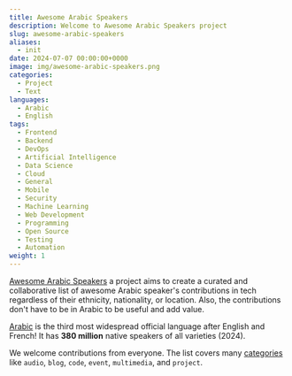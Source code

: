 ```yaml
---
title: Awesome Arabic Speakers
description: Welcome to Awesome Arabic Speakers project
slug: awesome-arabic-speakers
aliases:
  - init
date: 2024-07-07 00:00:00+0000
image: img/awesome-arabic-speakers.png
categories:
  - Project
  - Text
languages:
  - Arabic
  - English
tags:
  - Frontend
  - Backend
  - DevOps
  - Artificial Intelligence
  - Data Science
  - Cloud
  - General
  - Mobile
  - Security
  - Machine Learning
  - Web Development
  - Programming
  - Open Source
  - Testing
  - Automation
weight: 1
---
```


[Awesome Arabic Speakers](https://awesome-arabic-speakers.dev) a project aims to create a curated and collaborative list of awesome Arabic speaker's contributions in tech regardless of their ethnicity, nationality, or location. Also, the contributions don't have to be in Arabic to be useful and add value.

[Arabic](https://en.wikipedia.org/wiki/Arabic) is the third most widespread official language after English and French! It has **380 million** native speakers of all varieties (2024).

We welcome contributions from everyone. The list covers many [categories](https://awesome-arabic-speakers.dev/categories/) like `audio`, `blog`, `code`, `event`, `multimedia`, and `project`.
